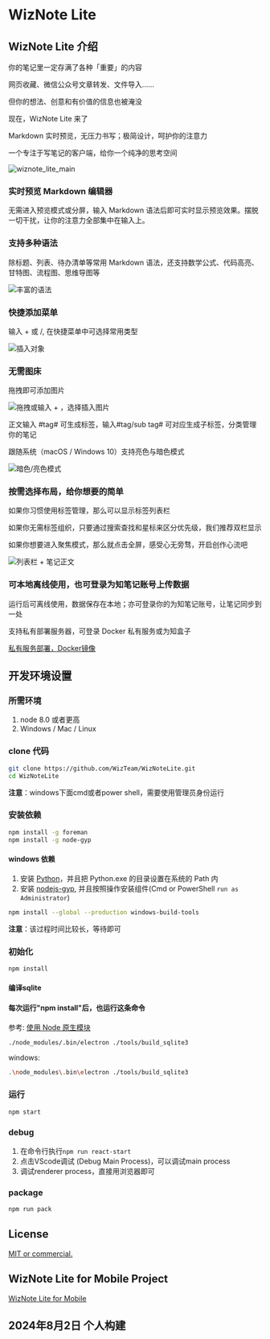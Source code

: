 # WizNote Lite

## WizNote Lite 介绍

你的笔记里一定存满了各种「重要」的内容

网页收藏、微信公众号文章转发、文件导入……

但你的想法、创意和有价值的信息也被淹没

现在，WizNote Lite 来了

Markdown 实时预览，无压力书写；极简设计，呵护你的注意力

一个专注于写笔记的客户端，给你一个纯净的思考空间

![wiznote_lite_main](./build/github/wiznnote_lite_main.png)

### 实时预览 Markdown 编辑器

无需进入预览模式或分屏，输入 Markdown 语法后即可实时显示预览效果。摆脱一切干扰，让你的注意力全部集中在输入上。

### 支持多种语法

除标题、列表、待办清单等常用 Markdown 语法，还支持数学公式、代码高亮、甘特图、流程图、思维导图等

![丰富的语法](./build/github/wiznote_lite_code.png)

### 快捷添加菜单

输入 + 或 /, 在快捷菜单中可选择常用类型

![插入对象](./build/github/wiznote_lite_insert.gif)

### 无需图床

拖拽即可添加图片

![拖拽或输入 + ，选择插入图片](./build/github/wiznote_lite_image.gif)

正文输入 #tag# 可生成标签，输入#tag/sub tag# 可对应生成子标签，分类管理你的笔记

跟随系统（macOS / Windows 10）支持亮色与暗色模式

![暗色/亮色模式](./build/github/wiznote_lite_theme.png)

### 按需选择布局，给你想要的简单

如果你习惯使用标签管理，那么可以显示标签列表栏

如果你无需标签组织，只要通过搜索查找和星标来区分优先级，我们推荐双栏显示

如果你想要进入聚焦模式，那么就点击全屏，感受心无旁骛，开启创作心流吧

![列表栏 + 笔记正文](./build/github/wiznote_lite_layout.png)

### 可本地离线使用，也可登录为知笔记账号上传数据

运行后可离线使用，数据保存在本地；亦可登录你的为知笔记账号，让笔记同步到一处

支持私有部署服务器，可登录 Docker 私有服务或为知盒子

[私有服务部署，Docker镜像](https://hub.docker.com/r/wiznote/wizserver)

## 开发环境设置

### 所需环境

1. node 8.0 或者更高
2. Windows / Mac / Linux

### clone 代码

```bash
git clone https://github.com/WizTeam/WizNoteLite.git
cd WizNoteLite
```

**注意**：windows下面cmd或者power shell，需要使用管理员身份运行

### 安装依赖

```bash
npm install -g foreman
npm install -g node-gyp
```

#### windows 依赖

1. 安装 [Python](https://www.python.org/)，并且把 Python.exe 的目录设置在系统的 Path 内
2. 安装 [nodejs-gyp](https://github.com/nodejs/node-gyp#on-windows), 并且按照操作安装组件(Cmd or PowerShell `run as Administrator`)

``` bash
npm install --global --production windows-build-tools
```

**注意**：该过程时间比较长，等待即可

### 初始化

```bash
npm install
```

#### 编译sqlite

#### 每次运行"npm install"后，也运行这条命令

参考: [使用 Node 原生模块](https://www.electronjs.org/docs/tutorial/using-native-node-modules)

```bash
./node_modules/.bin/electron ./tools/build_sqlite3
```

windows:

```bash
.\node_modules\.bin\electron ./tools/build_sqlite3
```

### 运行

``` bash
npm start
```

### debug

1. 在命令行执行`npm run react-start`
2. 点击VScode调试 (Debug Main Process)，可以调试main process
3. 调试renderer process，直接用浏览器即可

### package

```bash
npm run pack
```

## License

[MIT or commercial.](./LICENSE.txt)

## WizNote Lite for Mobile Project

[WizNote Lite for Mobile](https://github.com/WizTeam/WizNoteLiteMobile)


## 2024年8月2日 个人构建
